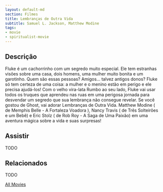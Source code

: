 ```yaml
---
layout: default-md
section: Filmes
title: Lembranças de Outra Vida
subtitle: Samuel L. Jackson, Matthew Modine
tags: 
- movie
- spiritualist-movie
---
```


## Descrição
Fluke é um cachorrinho com um segredo muito especial. Ele tem estranhas visões sobre uma casa, dois homens, uma mulher muito bonita e um garotinho. Quem são essas pessoas? Amigos... talvez antigos donos? Fluke só tem certeza de uma coisa: a mulher e o menino estão em perigo e ele precisa ajudá-los! Com o velho vira-lata Rumbo ao seu lado, Fluke vai usar todos os truques que aprendeu nas ruas em uma perigosa jornada para desvendar um segredo que sua lembrança não consegue revelar. Se você gostou de Ghost, vai adorar Lembranças de Outra Vida. Matthew Modine ( de Memphis Belle - A Fortaleza Voadora ), Nancy Travis ( de Três Solteirões e um Bebê) e Eric Stolz ( de Rob Roy - A Saga de Uma Paixão) em uma aventura mágica sobre a vida e suas surpresas!  

## Assistir
TODO

## Relacionados
TODO


<a href="/movies" class="button">All Movies</a>